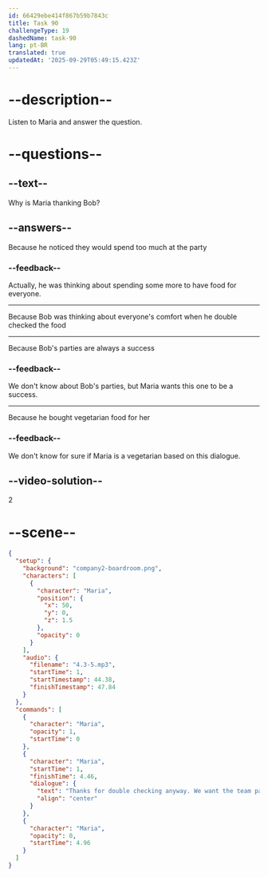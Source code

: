 ```yaml
---
id: 66429ebe414f867b59b7843c
title: Task 90
challengeType: 19
dashedName: task-90
lang: pt-BR
translated: true
updatedAt: '2025-09-29T05:49:15.423Z'
---
```


<!-- (Audio) Maria: Thanks for double checking anyway. We want the team party to be a success. -->

# --description--

Listen to Maria and answer the question.

# --questions--

## --text--

Why is Maria thanking Bob?

## --answers--

Because he noticed they would spend too much at the party

### --feedback--

Actually, he was thinking about spending some more to have food for everyone.

---

Because Bob was thinking about everyone's comfort when he double checked the food

---

Because Bob's parties are always a success 

### --feedback--

We don't know about Bob's parties, but Maria wants this one to be a success.

---

Because he bought vegetarian food for her

### --feedback--

We don't know for sure if Maria is a vegetarian based on this dialogue.

## --video-solution--

2

# --scene--

```json
{
  "setup": {
    "background": "company2-boardroom.png",
    "characters": [
      {
        "character": "Maria",
        "position": {
          "x": 50,
          "y": 0,
          "z": 1.5
        },
        "opacity": 0
      }
    ],
    "audio": {
      "filename": "4.3-5.mp3",
      "startTime": 1,
      "startTimestamp": 44.38,
      "finishTimestamp": 47.84
    }
  },
  "commands": [
    {
      "character": "Maria",
      "opacity": 1,
      "startTime": 0
    },
    {
      "character": "Maria",
      "startTime": 1,
      "finishTime": 4.46,
      "dialogue": {
        "text": "Thanks for double checking anyway. We want the team party to be a success.",
        "align": "center"
      }
    },
    {
      "character": "Maria",
      "opacity": 0,
      "startTime": 4.96
    }
  ]
}
```
